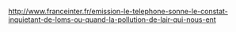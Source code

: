 http://www.franceinter.fr/emission-le-telephone-sonne-le-constat-inquietant-de-loms-ou-quand-la-pollution-de-lair-qui-nous-ent
